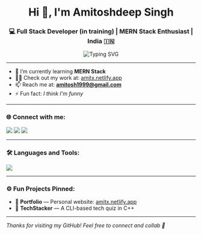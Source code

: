 <h1 align="center">Hi 👋, I'm Amitoshdeep Singh</h1>
<h3 align="center">💻 Full Stack Developer (in training) | MERN Stack Enthusiast | India 🇮🇳</h3>

<p align="center">
  <img src="https://readme-typing-svg.demolab.com?font=Fira+Code&duration=2000&pause=1000&color=00FFBF&center=true&vCenter=true&width=435&lines=Currently+Learning+MERN+Stack;Building+Cool+Stuff+%F0%9F%9A%80;I+Think+I'm+Funny+%F0%9F%A4%A3" alt="Typing SVG" />
</p>

---

- 🌱 I’m currently learning **MERN Stack**
- 👨‍💻 Check out my work at: [amitx.netlify.app](https://amitx.netlify.app)
- 📫 Reach me at: **amitosh1999@gmail.com**
- ⚡ Fun fact: *I think I'm funny*

---

### 🌐 Connect with me:
<p align="left">
  <a href="https://linkedin.com/in/amitoshdeep" target="blank"><img src="https://img.shields.io/badge/-LinkedIn-0A66C2?style=for-the-badge&logo=Linkedin&logoColor=white"/></a>
  <a href="https://instagram.com/luv2lag" target="blank"><img src="https://img.shields.io/badge/-Instagram-E4405F?style=for-the-badge&logo=instagram&logoColor=white"/></a>
  <a href="https://www.youtube.com/c/luv2lag" target="blank"><img src="https://img.shields.io/badge/-YouTube-FF0000?style=for-the-badge&logo=youtube&logoColor=white"/></a>
</p>

---

### 🛠️ Languages and Tools:
<p>
  <img src="https://skillicons.dev/icons?i=c,cpp,cs,html,css,js,java,nodejs,mysql,git,linux,figma,tailwind,photoshop,unity" />
</p>

---

### ⚙️ Fun Projects Pinned:
- 💼 **Portfolio** — Personal website: [amitx.netlify.app](https://amitx.netlify.app)
- 🧠 **TechStacker** — A CLI-based tech quiz in C++

---

*Thanks for visiting my GitHub! Feel free to connect and collab 🤝*

